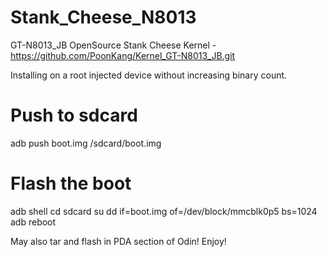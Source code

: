 Stank_Cheese_N8013
==================

GT-N8013_JB OpenSource Stank Cheese Kernel - https://github.com/PoonKang/Kernel_GT-N8013_JB.git

Installing on a root injected device without increasing binary count.

# Push to sdcard
adb push boot.img /sdcard/boot.img

# Flash the boot
adb shell
cd sdcard
su
dd if=boot.img of=/dev/block/mmcblk0p5 bs=1024
adb reboot

May also tar and flash in PDA section of Odin! Enjoy!
